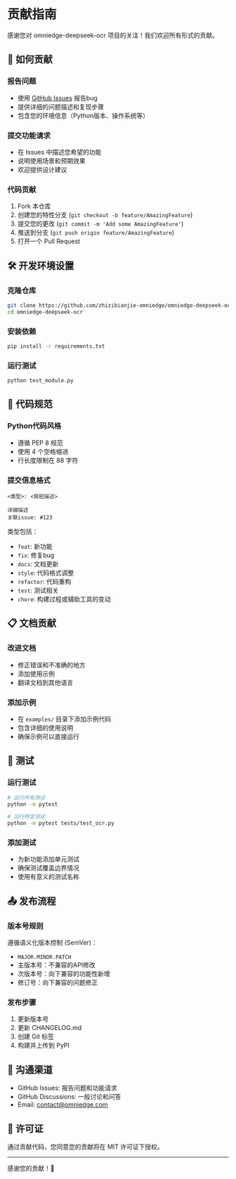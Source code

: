 # 贡献指南

感谢您对 omniedge-deepseek-ocr 项目的关注！我们欢迎所有形式的贡献。

## 🤝 如何贡献

### 报告问题
- 使用 [GitHub Issues](https://github.com/zhizibianjie-omniedge/omniedge-deepseek-ocr/issues) 报告bug
- 提供详细的问题描述和复现步骤
- 包含您的环境信息（Python版本、操作系统等）

### 提交功能请求
- 在 Issues 中描述您希望的功能
- 说明使用场景和预期效果
- 欢迎提供设计建议

### 代码贡献
1. Fork 本仓库
2. 创建您的特性分支 (`git checkout -b feature/AmazingFeature`)
3. 提交您的更改 (`git commit -m 'Add some AmazingFeature'`)
4. 推送到分支 (`git push origin feature/AmazingFeature`)
5. 打开一个 Pull Request

## 🛠️ 开发环境设置

### 克隆仓库
```bash
git clone https://github.com/zhizibianjie-omniedge/omniedge-deepseek-ocr.git
cd omniedge-deepseek-ocr
```

### 安装依赖
```bash
pip install -r requirements.txt
```

### 运行测试
```bash
python test_module.py
```

## 📝 代码规范

### Python代码风格
- 遵循 PEP 8 规范
- 使用 4 个空格缩进
- 行长度限制在 88 字符

### 提交信息格式
```
<类型>: <简短描述>

详细描述
关联issue: #123
```

类型包括：
- `feat`: 新功能
- `fix`: 修复bug
- `docs`: 文档更新
- `style`: 代码格式调整
- `refactor`: 代码重构
- `test`: 测试相关
- `chore`: 构建过程或辅助工具的变动

## 📋 文档贡献

### 改进文档
- 修正错误和不准确的地方
- 添加使用示例
- 翻译文档到其他语言

### 添加示例
- 在 `examples/` 目录下添加示例代码
- 包含详细的使用说明
- 确保示例可以直接运行

## 🧪 测试

### 运行测试
```bash
# 运行所有测试
python -m pytest

# 运行特定测试
python -m pytest tests/test_ocr.py
```

### 添加测试
- 为新功能添加单元测试
- 确保测试覆盖边界情况
- 使用有意义的测试名称

## 📤 发布流程

### 版本号规则
遵循语义化版本控制 (SemVer)：
- `MAJOR.MINOR.PATCH`
- 主版本号：不兼容的API修改
- 次版本号：向下兼容的功能性新增
- 修订号：向下兼容的问题修正

### 发布步骤
1. 更新版本号
2. 更新 CHANGELOG.md
3. 创建 Git 标签
4. 构建并上传到 PyPI

## 💬 沟通渠道

- GitHub Issues: 报告问题和功能请求
- GitHub Discussions: 一般讨论和问答
- Email: contact@omniedge.com

## 📄 许可证

通过贡献代码，您同意您的贡献将在 MIT 许可证下授权。

---

感谢您的贡献！🎉
